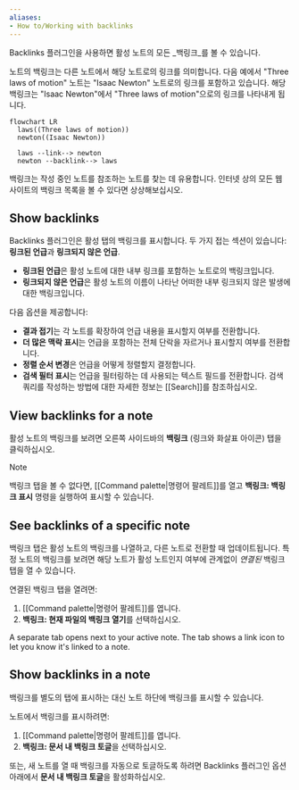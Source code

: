 ```yaml
---
aliases: 
- How to/Working with backlinks
---
```


Backlinks 플러그인을 사용하면 활성 노트의 모든 _백링크_를 볼 수 있습니다.

노트의 백링크는 다른 노트에서 해당 노트로의 링크를 의미합니다. 다음 예에서 "Three laws of motion" 노트는 "Isaac Newton" 노트로의 링크를 포함하고 있습니다. 해당 백링크는 "Isaac Newton"에서 "Three laws of motion"으로의 링크를 나타내게 됩니다.

```mermaid
flowchart LR
  laws((Three laws of motion))
  newton((Isaac Newton))

  laws --link--> newton
  newton --backlink--> laws
```

백링크는 작성 중인 노트를 참조하는 노트를 찾는 데 유용합니다. 인터넷 상의 모든 웹 사이트의 백링크 목록을 볼 수 있다면 상상해보십시오.

## Show backlinks

Backlinks 플러그인은 활성 탭의 백링크를 표시합니다. 두 가지 접는 섹션이 있습니다: **링크된 언급**과 **링크되지 않은 언급**.

- **링크된 언급**은 활성 노트에 대한 내부 링크를 포함하는 노트로의 백링크입니다.
- **링크되지 않은 언급**은 활성 노트의 이름이 나타난 어떠한 내부 링크되지 않은 발생에 대한 백링크입니다.

다음 옵션을 제공합니다:

- **결과 접기**는 각 노트를 확장하여 언급 내용을 표시할지 여부를 전환합니다.
- **더 많은 맥락 표시**는 언급을 포함하는 전체 단락을 자르거나 표시할지 여부를 전환합니다.
- **정렬 순서 변경**은 언급을 어떻게 정렬할지 결정합니다.
- **검색 필터 표시**는 언급을 필터링하는 데 사용되는 텍스트 필드를 전환합니다. 검색 쿼리를 작성하는 방법에 대한 자세한 정보는 [[Search]]를 참조하십시오.

## View backlinks for a note

활성 노트의 백링크를 보려면 오른쪽 사이드바의 **백링크** (링크와 화살표 아이콘) 탭을 클릭하십시오.

> [!note]
> 백링크 탭을 볼 수 없다면, [[Command palette|명령어 팔레트]]를 열고 **백링크: 백링크 표시** 명령을 실행하여 표시할 수 있습니다.

## See backlinks of a specific note

백링크 탭은 활성 노트의 백링크를 나열하고, 다른 노트로 전환할 때 업데이트됩니다. 특정 노트의 백링크를 보려면 해당 노트가 활성 노트인지 여부에 관계없이 _연결된_ 백링크 탭을 열 수 있습니다.

연결된 백링크 탭을 열려면:

1. [[Command palette|명령어 팔레트]]를 엽니다.
2. **백링크: 현재 파일의 백링크 열기**를 선택하십시오.

A separate tab opens next to your active note. The tab shows a link icon to let you know it's linked to a note.

## Show backlinks in a note

백링크를 별도의 탭에 표시하는 대신 노트 하단에 백링크를 표시할 수 있습니다.

노트에서 백링크를 표시하려면:

1. [[Command palette|명령어 팔레트]]를 엽니다.
2. **백링크: 문서 내 백링크 토글**을 선택하십시오.

또는, 새 노트를 열 때 백링크를 자동으로 토글하도록 하려면 Backlinks 플러그인 옵션 아래에서 **문서 내 백링크 토글**을 활성화하십시오.
